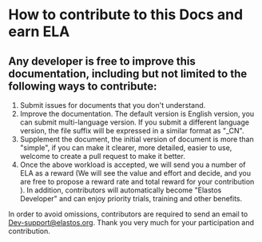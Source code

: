 # How to contribute to this Docs and earn ELA

## Any developer is free to improve this documentation, including but not limited to the following ways to contribute:

1. Submit issues for documents that you don't understand.
2. Improve the documentation. The default version is English version, you can submit multi-language version. If you submit a different language version, the file suffix will be expressed in a similar format as "_CN".
3. Supplement the document, the initial version of document is more than "simple", if you can make it clearer, more detailed, easier to use, welcome to create a pull request to make it better.
4. Once the above workload is accepted, we will send you a number of ELA as a reward (We will see the value and effort and decide, and you are free to propose a reward rate and total reward for your contribution ). In addition, contributors will automatically become "Elastos Developer" and can enjoy priority trials, training and other benefits.

In order to avoid omissions, contributors are required to send an email to Dev-support@elastos.org. Thank you very much for your participation and contribution.
